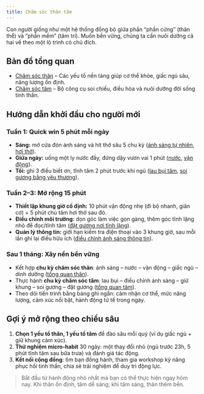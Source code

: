 ```yaml
---
title: Chăm sóc thân tâm
---
```


Con người giống như một hệ thống đồng bộ giữa phần “phần cứng” (thân thể) và “phần mềm” (tâm trí). Muốn bền vững, chúng ta cần nuôi dưỡng cả hai vế theo một lộ trình có chủ đích.

## Bản đồ tổng quan

- [Chăm sóc thân](cham_soc_than.md) – Các yếu tố nền tảng giúp cơ thể khỏe, giấc ngủ sâu, năng lượng ổn định.
- [Chăm sóc tâm](cham_soc_tam.md) – Bộ công cụ soi chiếu, điều hòa và nuôi dưỡng đời sống tinh thần.

## Hướng dẫn khởi đầu cho người mới

### Tuần 1: Quick win 5 phút mỗi ngày

- **Sáng:** mở cửa đón ánh sáng và hít thở sâu 5 chu kỳ ([ánh sáng tự nhiên](cham_soc_than_anh_sang.md), [hơi thở](cham_soc_than_tho.md)).
- **Giữa ngày:** uống một ly nước đầy, đứng dậy vươn vai 1 phút ([nước](cham_soc_than_nuoc.md), [vận động](cham_soc_than_van_dong.md)).
- **Tối:** ghi 3 điều biết ơn, tĩnh tâm 2 phút trước khi ngủ ([lau bụi tâm](cham_soc_tam_lau_bui.md), [soi gương bằng yêu thương](cham_soc_tam_soi_guong.md)).

### Tuần 2–3: Mở rộng 15 phút

- **Thiết lập khung giờ cố định:** 10 phút vận động nhẹ (đi bộ nhanh, giãn cơ) + 5 phút chú tâm hơi thở sau đó.
- **Điều chỉnh môi trường:** dọn góc làm việc gọn gàng, thêm góc tĩnh lặng nhỏ để đọc/tĩnh tâm ([đặt gương nơi tĩnh lặng](cham_soc_tam_dat_guong.md)).
- **Quản lý thông tin:** giới hạn kiểm tra điện thoại vào 3 khung giờ, sau mỗi lần ghi lại điều hữu ích ([điều chỉnh ánh sáng thông tin](cham_soc_tam_dieu_chinh_anh_sang.md)).

### Sau 1 tháng: Xây nền bền vững

- Kết hợp **chu kỳ chăm sóc thân**: ánh sáng – nước – vận động – giấc ngủ – dinh dưỡng ([tổng quan thân](cham_soc_than.md)).
- Thực hành **chu kỳ chăm sóc tâm**: lau bụi – điều chỉnh ánh sáng – giữ khung – soi gương – đặt gương ([tổng quan tâm](cham_soc_tam.md)).
- Theo dõi tiến trình bằng bảng ghi ngắn: cảm nhận cơ thể, mức năng lượng, cảm xúc nổi bật, hành động tử tế trong ngày.

## Gợi ý mở rộng theo chiều sâu

1. **Chọn 1 yếu tố thân, 1 yếu tố tâm** để đào sâu mỗi quý (ví dụ giấc ngủ + giữ khung cảm xúc).
2. **Thử nghiệm micro-habit** 30 ngày: một thay đổi nhỏ (ngủ trước 23h, 5 phút tĩnh tâm sau bữa trưa) và đánh giá tác động.
3. **Kết nối cộng đồng**: tìm bạn đồng hành, tham gia workshop kỹ năng phục hồi tinh thần, chia sẻ trải nghiệm để duy trì động lực.

> Bắt đầu từ hành động nhỏ nhất mà bạn có thể thực hiện ngay hôm nay. Khi thân ổn định, tâm dễ sáng; khi tâm sáng, thân thêm bền.
